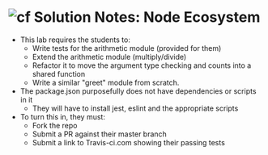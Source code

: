 ![cf](http://i.imgur.com/7v5ASc8.png) Solution Notes: Node Ecosystem
====================================================================

* This lab requires the students to:
  * Write tests for the arithmetic module (provided for them)
  * Extend the arithmetic module (multiply/divide)
  * Refactor it to move the argument type checking and counts into a shared function
  * Write a similar "greet" module from scratch.
* The package.json purposefully does not have dependencies or scripts in it
  * They will have to install jest, eslint and the appropriate scripts
* To turn this in, they must:
  * Fork the repo
  * Submit a PR against their master branch
  * Submit a link to Travis-ci.com showing their passing tests
